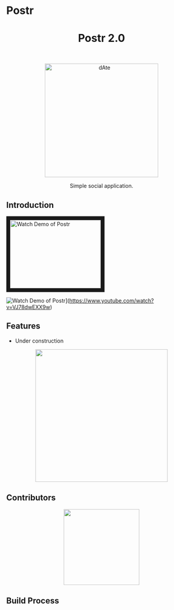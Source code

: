 # Postr

<h1 align="center"> Postr 2.0 </h1> <br>
<p align="center">
  <a href="https://gitpoint.co/">
    <img alt="dAte" title="dAte" src="https://i.imgur.com/JiCtsAJ.png" width="300">
  </a>
</p>

<p align="center">
  Simple social application.
</p>

## Introduction

<a href="http://www.youtube.com/watch?feature=player_embedded&v=VJ78dwEXX9w
" target="_blank"><img src="https://i.imgur.com/B7XYQI6.png" 
alt="Watch Demo of Postr" width="240" height="180" border="10" /></a>

![Watch Demo of Postr](https://i.imgur.com/B7XYQI6.png)](https://www.youtube.com/watch?v=VJ78dwEXX9w)

## Features

* Under construction

<p align="center">
  <img src = "https://i.imgur.com/W3kRNTb.png" width=350>
</p>

## Contributors
<p align="center">
   <img src = "https://i.imgur.com/J5ctv0K.jpg" width=200>
</p>
                                                

## Build Process

